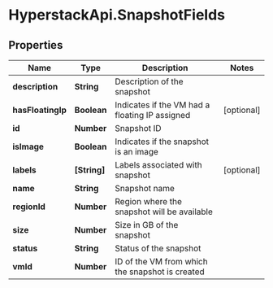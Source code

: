 # HyperstackApi.SnapshotFields

## Properties

Name | Type | Description | Notes
------------ | ------------- | ------------- | -------------
**description** | **String** | Description of the snapshot | 
**hasFloatingIp** | **Boolean** | Indicates if the VM had a floating IP assigned | [optional] 
**id** | **Number** | Snapshot ID | 
**isImage** | **Boolean** | Indicates if the snapshot is an image | 
**labels** | **[String]** | Labels associated with snapshot | [optional] 
**name** | **String** | Snapshot name | 
**regionId** | **Number** | Region where the snapshot will be available | 
**size** | **Number** | Size in GB of the snapshot | 
**status** | **String** | Status of the snapshot | 
**vmId** | **Number** | ID of the VM from which the snapshot is created | 


